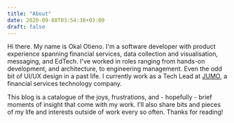 ```yaml
---
title: "About"
date: 2020-09-08T03:54:38+03:00
draft: false
---
```


Hi there. My name is Okal Otieno. I'm a software developer with product
experience spanning financial services, data collection and visualisation,
messaging, and EdTech. I've worked in roles ranging from hands-on development,
and architecture, to engineering management. Even the odd bit of UI/UX design in a
past life. I currently work as a Tech Lead at [JUMO](https://jumo.world), a financial
services technology company.

This blog is a catalogue of the joys, frustrations, and - hopefully - brief
moments of insight that come with my work. I'll also share bits and pieces of
my life and interests outside of work every so often. Thanks for reading!

